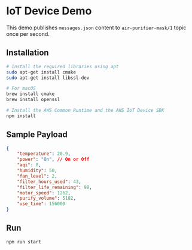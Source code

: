 # IoT Device Demo

This demo publishes `messages.json` content to `air-purifier-mask/1` topic once per second.

## Installation

```sh
# Install the required libraries using apt
sudo apt-get install cmake
sudo apt-get install libssl-dev

# For macOS
brew install cmake
brew install openssl

# Install the AWS Common Runtime and the AWS IoT Device SDK
npm install
```

## Sample Payload

```json
{
    "temperature": 20.9,
    "power": "On", // On or Off
    "aqi": 8,
    "humidity": 50,
    "fan_level": 2,
    "filter_hours_used": 43,
    "filter_life_remaining": 98,
    "motor_speed": 1262,
    "purify_volume": 5182,
    "use_time": 156000
}
```

## Run

```sh
npm run start
```
